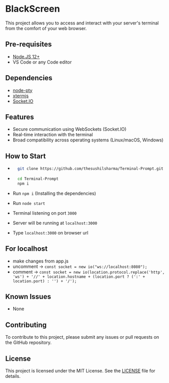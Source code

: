 # BlackScreen

This project allows you to access and interact with your server's terminal from the comfort of your web browser.

## Pre-requisites

- [Node.JS 12+](https://nodejs.org/en/)
- VS Code or any Code editor

## Dependencies

- [node-pty](https://github.com/microsoft/node-pty)
- [xtermjs](https://github.com/xtermjs/xterm.js)
- [Socket.IO](https://socket.io/)

## Features

- Secure communication using WebSockets (Socket.IO)
- Real-time interaction with the terminal
- Broad compatibility across operating systems (Linux/macOS, Windows)

## How to Start

- ```bash
    git clone https://github.com/thesushilsharma/Terminal-Prompt.git
  ```

- ```bash
    cd Terminal-Prompt
    npm i
  ```
  
- Run `npm i` (Installing the dependencies)
- Run `node start`
- Terminal listening on port `3000`
- Server will be running at `localhost:3000`
- Type `localhost:3000` on browser url

## For localhost

- make changes from app.js
- uncomment -> `const socket = new io("ws://localhost:8080");`
- comment -> `const socket = new io(location.protocol.replace('http', 'ws') + '//' + location.hostname + (location.port ? (':' + location.port) : '') + '/');`

## Known Issues

- None

## Contributing

To contribute to this project, please submit any issues or pull requests on the GitHub repository.

## License

This project is licensed under the MIT License.  See the [LICENSE](LICENSE) file for details.
